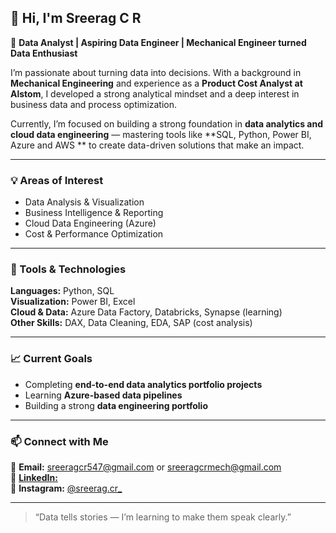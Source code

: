 ## 👋 Hi, I'm **Sreerag C R**

🎯 **Data Analyst | Aspiring Data Engineer | Mechanical Engineer turned Data Enthusiast**

I’m passionate about turning data into decisions. With a background in **Mechanical Engineering** and experience as a **Product Cost Analyst at Alstom**, I developed a strong analytical mindset and a deep interest in business data and process optimization.  

Currently, I’m focused on building a strong foundation in **data analytics and cloud data engineering** — mastering tools like **SQL, Python, Power BI, Azure and AWS ** to create data-driven solutions that make an impact.  

---

### 💡 Areas of Interest
- Data Analysis & Visualization  
- Business Intelligence & Reporting  
- Cloud Data Engineering (Azure)  
- Cost & Performance Optimization  

---

### 🧰 Tools & Technologies
**Languages:** Python, SQL  
**Visualization:** Power BI, Excel  
**Cloud & Data:** Azure Data Factory, Databricks, Synapse (learning)  
**Other Skills:** DAX, Data Cleaning, EDA, SAP (cost analysis)  

---

### 📈 Current Goals
- Completing **end-to-end data analytics portfolio projects**  
- Learning **Azure-based data pipelines**  
- Building a strong **data engineering portfolio**  

---

### 📫 Connect with Me
📧 **Email:** sreeragcr547@gmail.com or sreeragcrmech@gmail.com  
💼 [**LinkedIn:**](https://www.linkedin.com/in/sreeragcr99/9)  
📸 **Instagram:** [@sreerag.cr_](https://www.instagram.com/whysosreeee)  

---

> “Data tells stories — I’m learning to make them speak clearly.”

